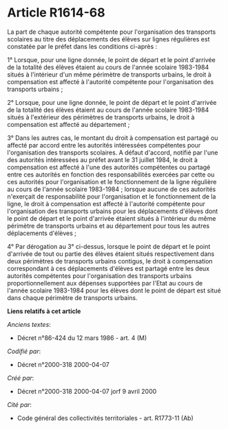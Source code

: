 # Article R1614-68

La part de chaque autorité compétente pour l'organisation des transports scolaires au titre des déplacements des élèves sur
lignes régulières est constatée par le préfet dans les conditions ci-après :

1° Lorsque, pour une ligne donnée, le point de départ et le point d'arrivée de la totalité des élèves étaient au cours de
l'année scolaire 1983-1984 situés à l'intérieur d'un même périmètre de transports urbains, le droit à compensation est
affecté à l'autorité compétente pour l'organisation des transports urbains ;

2° Lorsque, pour une ligne donnée, le point de départ et le point d'arrivée de la totalité des élèves étaient au cours de
l'année scolaire 1983-1984 situés à l'extérieur des périmètres de transports urbains, le droit à compensation est affecté au
département ;

3° Dans les autres cas, le montant du droit à compensation est partagé ou affecté par accord entre les autorités intéressées
compétentes pour l'organisation des transports scolaires. A défaut d'accord, notifié par l'une des autorités intéressées au
préfet avant le 31 juillet 1984, le droit à compensation est affecté à l'une des autorités compétentes ou partagé entre ces
autorités en fonction des responsabilités exercées par cette ou ces autorités pour l'organisation et le fonctionnement de la
ligne régulière au cours de l'année scolaire 1983-1984 ; lorsque aucune de ces autorités n'exerçait de responsabilité pour
l'organisation et le fonctionnement de la ligne, le droit à compensation est affecté à l'autorité compétente pour
l'organisation des transports urbains pour les déplacements d'élèves dont le point de départ et le point d'arrivée étaient
situés à l'intérieur du même périmètre de transports urbains et au département pour tous les autres déplacements d'élèves ;

4° Par dérogation au 3° ci-dessus, lorsque le point de départ et le point d'arrivée de tout ou partie des élèves étaient
situés respectivement dans deux périmètres de transports urbains contigus, le droit à compensation correspondant à ces
déplacements d'élèves est partagé entre les deux autorités compétentes pour l'organisation des transports urbains
proportionnellement aux dépenses supportées par l'Etat au cours de l'année scolaire 1983-1984 pour les élèves dont le point
de départ est situé dans chaque périmètre de transports urbains.

**Liens relatifs à cet article**

_Anciens textes_:

  - Décret n°86-424 du 12 mars 1986 - art. 4 (M)

_Codifié par_:

  - Décret n°2000-318 2000-04-07

_Créé par_:

  - Décret n°2000-318 2000-04-07 jorf 9 avril 2000

_Cité par_:

  - Code général des collectivités territoriales - art. R1773-11 (Ab)
